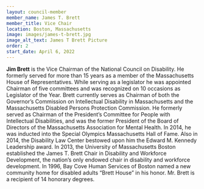 ```yaml
---
layout: council-member
member_name: James T. Brett
member_title: Vice Chair
location: Boston, Massachusetts
image: images/james-t-brett.jpg
image_alt_text: James T Brett Picture
order: 2
start_date: April 6, 2022
---
```

**Jim Brett** is the Vice Chairman of the National Council on Disability. He formerly served for more than 15 years as a member of the Massachusetts House of Representatives. While serving as a legislator he was appointed Chairman of five committees and was recognized on 10 occasions as Legislator of the Year. Brett currently serves as Chairman of both the Governor’s Commission on Intellectual Disability in Massachusetts and the Massachusetts Disabled Persons Protection Commission. He formerly served as Chairman of the President’s Committee for People with Intellectual Disabilities, and was the former President of the Board of Directors of the Massachusetts Association for Mental Health. In 2014, he was inducted into the Special Olympics Massachusetts Hall of Fame. Also in 2014, the Disability Law Center bestowed upon him the Edward M. Kennedy Leadership award. In 2013, the University of Massachusetts Boston established the James T. Brett Chair in Disability and Workforce Development, the nation’s only endowed chair in disability and workforce development. In 1996, Bay Cove Human Services of Boston named a new community home for disabled adults “Brett House” in his honor. Mr. Brett is a recipient of 14 honorary degrees.